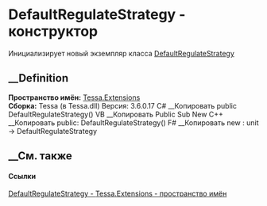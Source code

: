 # DefaultRegulateStrategy - конструктор
Инициализирует новый экземпляр класса
[DefaultRegulateStrategy](T_Tessa_Extensions_DefaultRegulateStrategy.htm)
##  __Definition
 **Пространство имён:** [Tessa.Extensions](N_Tessa_Extensions.htm)  
 **Сборка:** Tessa (в Tessa.dll) Версия: 3.6.0.17
C# __Копировать
     public DefaultRegulateStrategy()
VB __Копировать
     Public Sub New
C++ __Копировать
     public:
    DefaultRegulateStrategy()
F# __Копировать
     new : unit -> DefaultRegulateStrategy
##  __См. также
#### Ссылки
[DefaultRegulateStrategy - ](T_Tessa_Extensions_DefaultRegulateStrategy.htm)
[Tessa.Extensions - пространство имён](N_Tessa_Extensions.htm)
